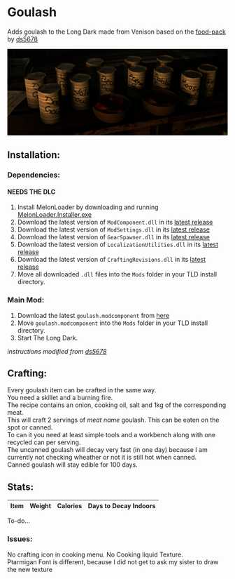 # Goulash
Adds goulash to the Long Dark made from Venison based on the <a href="https://github.com/ds5678/Food-Pack">food-pack</a> by <a href="https://github.com/ds5678">ds5678</a>  
  
  ![Deer Goulash](/Images/Goulash.png)
  
## Installation:  
### Dependencies:  
#### NEEDS THE DLC  
1. Install MelonLoader by downloading and running [MelonLoader.Installer.exe](https://github.com/HerpDerpinstine/MelonLoader/releases/latest/download/MelonLoader.Installer.exe)  
2. Download the latest version of `ModComponent.dll` in its [latest release](https://github.com/dommrogers/ModComponent/releases/latest/download/ModComponent.dll)  
3. Download the latest version of `ModSettings.dll` in its [latest release](https://github.com/zeobviouslyfakeacc/ModSettings/releases/latest/download/ModSettings.dll)  
4. Download the latest version of `GearSpawner.dll` in its [latest release](https://github.com/dommrogers/GearSpawner/releases/latest/download/GearSpawner.dll)  
5. Download the latest version of `LocalizationUtilities.dll` in its [latest release](https://github.com/dommrogers/LocalizationUtilities/releases/latest/download/LocalizationUtilities.dll)  
6. Download the latest version of `CraftingRevisions.dll` in its [latest release](https://github.com/dommrogers/CraftingRevisions/releases/latest/download/CraftingRevisions.dll)  
7. Move all downloaded `.dll` files into the `Mods` folder in your TLD install directory.
### Main Mod:  
1. Download the latest `goulash.modcomponent` from [here](https://github.com/renpre98/Goulash/releases/latest/download/goulash.modcomponent)
2. Move `goulash.modcomponent` into the `Mods` folder in your TLD install directory.
3. Start The Long Dark.  

*instructions modified from <a href="https://github.com/ds5678">ds5678</a>*

## Crafting: 
Every goulash item can be crafted in the same way.  
You need a skillet and a burning fire.  
The recipe contains an onion, cooking oil, salt and 1kg of the corresponding meat.  
This will craft 2 servings of *meat name* goulash. This can be eaten on the spot or canned.  
To can it you need at least simple tools and a workbench along with one recycled can per serving.  
The uncanned goulash will decay very fast (in one day) because I am currently not checking wheather or not it is still hot when canned.   
Canned goulash will stay edible for 100 days.

## Stats:
Item | Weight | Calories | Days to Decay Indoors
-----|--------|----------|----------------------
To-do...
  
### Issues:  
No crafting icon in cooking menu. No Cooking liquid Texture.  
Ptarmigan Font is different, because I did not get to ask my sister to draw the new texture 
